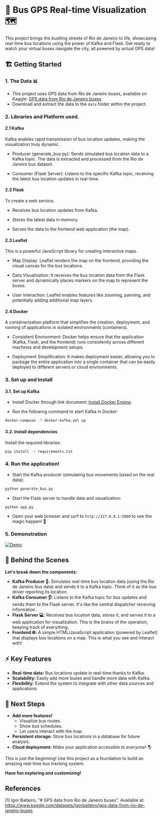 # 🚌 Bus GPS Real-time Visualization 🗺️

This project brings the bustling streets of Rio de Janeiro to life, showcasing real-time bus locations using the power of Kafka and Flask. Get ready to watch your virtual buses navigate the city, all powered by actual GPS data! 

## 🏗️ Getting Started

### 1.  The Data 📊
   - This project uses GPS data from Rio de Janeiro buses, available on Kaggle: [GPS data from Rio de Janeiro buses](https://www.kaggle.com/datasets/igorbalteiro/gps-data-from-rio-de-janeiro-buses).
   - Download and extract the data to the `data` folder within the project.

### 2. Libraries and Platform used.

#### 2.1 Kafka
Kafka enables rapid transmission of bus location updates, making the visualization truly dynamic.
    
  - Producer (generate_bus.py): Sends simulated bus location data to a Kafka topic. The data is extracted and processed from the Rio de Janeiro bus dataset.
  
  - Consumer (Flask Server): Listens to the specific Kafka topic, receiving the latest bus location updates in real-time.

#### 2.2 Flask
To create a web service.
    
  - Receives bus location updates from Kafka.

  - Stores the latest data in memory.

  - Serves the data to the frontend web application (the map).

#### 2.3 Leaflet
This is a powerful JavaScript library for creating interactive maps.
    
  - Map Display: Leaflet renders the map on the frontend, providing the visual canvas for the bus locations.

  - Data Visualization: It receives the bus location data from the Flask server and dynamically places markers on the map to represent the buses.

  - User Interaction: Leaflet enables features like zooming, panning, and potentially adding additional map layers.
        
#### 2.4 Docker
A containerization platform that simplifies the creation, deployment, and running of applications in isolated environments (containers).
    
  - Consistent Environment: Docker helps ensure that the application (Kafka, Flask, and the frontend) runs consistently across different machines and development setups.

  - Deployment Simplification: It makes deployment easier, allowing you to package the entire application into a single container that can be easily deployed to different servers or cloud environments.

### 3. Set up and Install

#### 3.1. Set up Kafka
- Install Docker through link document: [Install Docker Engine](https://docs.docker.com/engine/install/).


- Run the following command to start Kafka in Docker:

 ```bash
 docker-compose -f docker-kafka.yml up
 ```

#### 3.2. Install dependencies

Install the required libraries:

 ```bash
 pip install -r requirements.txt
 ```
### 4.  Run the application!

- Start the Kafka producer (simulating bus movements based on the real data):
    
 ```bash
 python generate_bus.py
 ```

-  Start the Flask server to handle data and visualization:

 ```bash
 python app.py
 ```

  -  Open your web browser and surf to `http://127.0.0.1:5000` to see the magic happen! 🎉

### 5. Demonstration

[![Demo](demo.gif)](https://github.com/danhtran8mind/bus-gps-real-time-visualization/blob/main/demo.gif)

## 🧠 Behind the Scenes

**Let's break down the components:**

- **Kafka Producer 📨:** Simulates real-time bus location data (using the Rio de Janeiro bus data) and sends it to a Kafka topic. Think of it as the bus driver reporting its location.
- **Kafka Consumer 👂:** Listens to the Kafka topic for bus updates and sends them to the Flask server. It's like the central dispatcher receiving information.
- **Flask Server 💻:** Receives bus location data, stores it, and serves it to a web application for visualization. This is the brains of the operation, keeping track of everything.
- **Frontend 🌐:**  A simple HTML/JavaScript application (powered by Leaflet) that displays bus locations on a map. This is what you see and interact with!

## ⚡️ Key Features

- **Real-time data:** Bus locations update in real-time thanks to Kafka.
- **Scalability:** Easily add more buses and handle more data with Kafka.
- **Flexibility:** Extend the system to integrate with other data sources and applications.

## 🚀 Next Steps

- **Add more features!** 
  -  Visualize bus routes.
  -  Show bus schedules.
  -  Let users interact with the map.
- **Persistent storage:** Store bus locations in a database for future analysis.
- **Cloud deployment:** Make your application accessible to everyone! 🌎

This is just the beginning! Use this project as a foundation to build an amazing real-time bus tracking system.

**Have fun exploring and customizing!** 

## References
[1] Igor Balteiro, "# GPS data from Rio de Janeiro buses". Available at: https://www.kaggle.com/datasets/igorbalteiro/gps-data-from-rio-de-janeiro-buses
